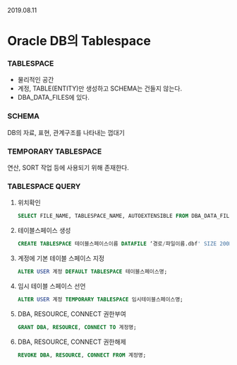 2019.08.11
# Oracle DB의 Tablespace

### TABLESPACE
- 물리적인 공간
- 계정, TABLE(ENTITY)만 생성하고 SCHEMA는 건들지 않는다.
- DBA_DATA_FILES에 있다.


### SCHEMA
DB의 자료, 표현, 관계구조를 나타내는 껍대기

### TEMPORARY TABLESPACE
연산, SORT 작업 등에 사용되기 위해 존재한다.

### TABLESPACE QUERY
1. 위치확인
    ```sql
    SELECT FILE_NAME, TABLESPACE_NAME, AUTOEXTENSIBLE FROM DBA_DATA_FILES;
    ```
2. 테이블스페이스 생성
    ```sql
    CREATE TABLESPACE 테이블스페이스이름 DATAFILE ‘경로/파일이름.dbf' SIZE 200M AUTOEXTEND ON NEXT 5M MAXSIZE 300M;
    ```
3. 계정에 기본 테이블 스페이스 지정
    ```sql
    ALTER USER 계정 DEFAULT TABLESPACE 테이블스페이스명;
    ```
4. 임시 테이블 스페이스 선언
    ```sql
    ALTER USER 계정 TEMPORARY TABLESPACE 임시테이블스페이스명;
    ```
5. DBA, RESOURCE, CONNECT 권한부여
    ```sql
    GRANT DBA, RESOURCE, CONNECT TO 계정명;
    ```
6. DBA, RESOURCE, CONNECT 권한해제
    ```sql
    REVOKE DBA, RESOURCE, CONNECT FROM 계정명;
    ```